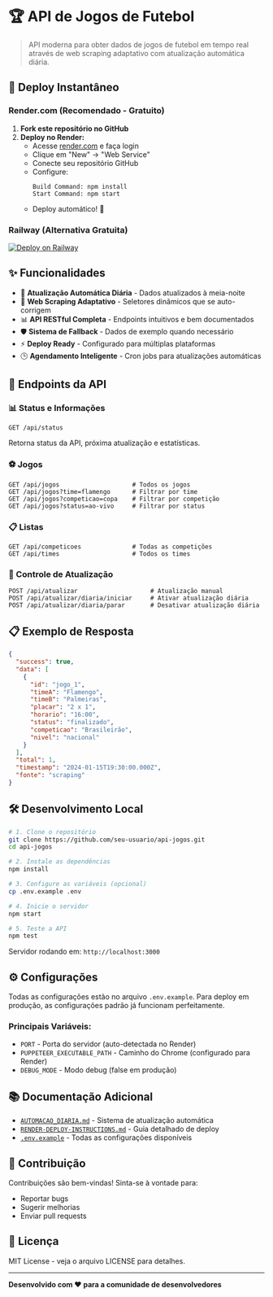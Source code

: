 # 🏆 API de Jogos de Futebol

> API moderna para obter dados de jogos de futebol em tempo real através de web scraping adaptativo com atualização automática diária.

## 🚀 Deploy Instantâneo

### Render.com (Recomendado - Gratuito)

1. **Fork este repositório no GitHub**
2. **Deploy no Render:**
   - Acesse [render.com](https://render.com) e faça login
   - Clique em "New" → "Web Service"
   - Conecte seu repositório GitHub
   - Configure:
     ```
     Build Command: npm install
     Start Command: npm start
     ```
   - Deploy automático! 🎉

### Railway (Alternativa Gratuita)

[![Deploy on Railway](https://railway.app/button.svg)](https://railway.app/new/template)

## ✨ Funcionalidades

- 🔄 **Atualização Automática Diária** - Dados atualizados à meia-noite
- 🎯 **Web Scraping Adaptativo** - Seletores dinâmicos que se auto-corrigem
- 📊 **API RESTful Completa** - Endpoints intuitivos e bem documentados
- 🛡️ **Sistema de Fallback** - Dados de exemplo quando necessário
- ⚡ **Deploy Ready** - Configurado para múltiplas plataformas
- 🕒 **Agendamento Inteligente** - Cron jobs para atualizações automáticas

## 📡 Endpoints da API

### 📊 Status e Informações
```http
GET /api/status
```
Retorna status da API, próxima atualização e estatísticas.

### ⚽ Jogos
```http
GET /api/jogos                    # Todos os jogos
GET /api/jogos?time=flamengo      # Filtrar por time
GET /api/jogos?competicao=copa    # Filtrar por competição
GET /api/jogos?status=ao-vivo     # Filtrar por status
```

### 📋 Listas
```http
GET /api/competicoes              # Todas as competições
GET /api/times                    # Todos os times
```

### 🔄 Controle de Atualização
```http
POST /api/atualizar                    # Atualização manual
POST /api/atualizar/diaria/iniciar     # Ativar atualização diária
POST /api/atualizar/diaria/parar       # Desativar atualização diária
```

## 📋 Exemplo de Resposta

```json
{
  "success": true,
  "data": [
    {
      "id": "jogo_1",
      "timeA": "Flamengo",
      "timeB": "Palmeiras",
      "placar": "2 x 1",
      "horario": "16:00",
      "status": "finalizado",
      "competicao": "Brasileirão",
      "nivel": "nacional"
    }
  ],
  "total": 1,
  "timestamp": "2024-01-15T19:30:00.000Z",
  "fonte": "scraping"
}
```

## 🛠️ Desenvolvimento Local

```bash
# 1. Clone o repositório
git clone https://github.com/seu-usuario/api-jogos.git
cd api-jogos

# 2. Instale as dependências
npm install

# 3. Configure as variáveis (opcional)
cp .env.example .env

# 4. Inicie o servidor
npm start

# 5. Teste a API
npm test
```

Servidor rodando em: `http://localhost:3000`

## ⚙️ Configurações

Todas as configurações estão no arquivo `.env.example`. Para deploy em produção, as configurações padrão já funcionam perfeitamente.

### Principais Variáveis:
- `PORT` - Porta do servidor (auto-detectada no Render)
- `PUPPETEER_EXECUTABLE_PATH` - Caminho do Chrome (configurado para Render)
- `DEBUG_MODE` - Modo debug (false em produção)

## 📚 Documentação Adicional

- [`AUTOMACAO_DIARIA.md`](./AUTOMACAO_DIARIA.md) - Sistema de atualização automática
- [`RENDER-DEPLOY-INSTRUCTIONS.md`](./RENDER-DEPLOY-INSTRUCTIONS.md) - Guia detalhado de deploy
- [`.env.example`](./.env.example) - Todas as configurações disponíveis

## 🤝 Contribuição

Contribuições são bem-vindas! Sinta-se à vontade para:
- Reportar bugs
- Sugerir melhorias
- Enviar pull requests

## 📄 Licença

MIT License - veja o arquivo LICENSE para detalhes.

---

**Desenvolvido com ❤️ para a comunidade de desenvolvedores**
